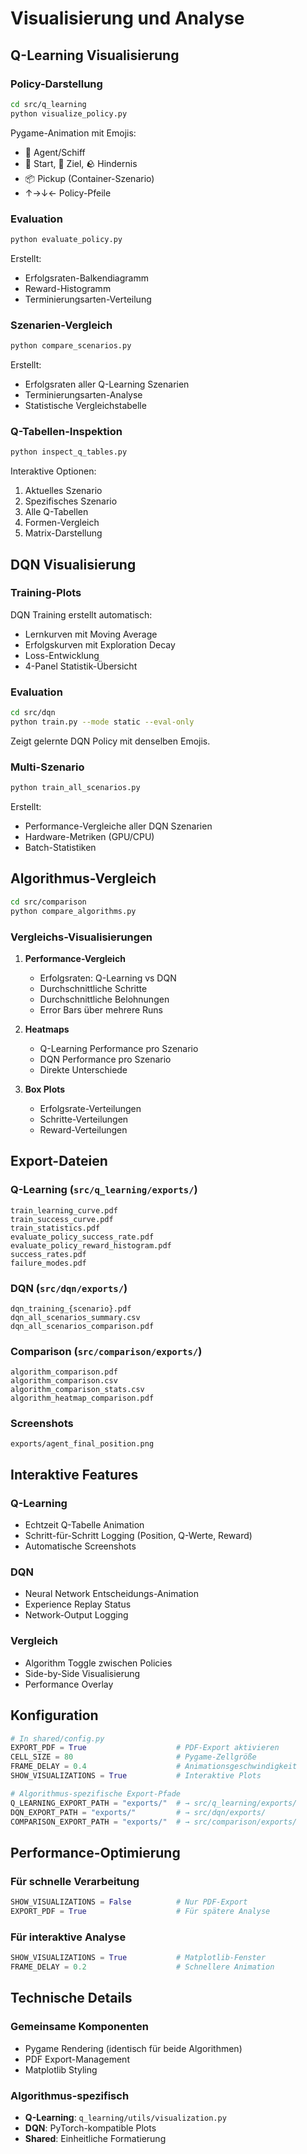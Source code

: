 # Visualisierung und Analyse

## Q-Learning Visualisierung

### Policy-Darstellung
```bash
cd src/q_learning
python visualize_policy.py
```

Pygame-Animation mit Emojis:
- 🚢 Agent/Schiff
- 🧭 Start, 🏁 Ziel, 🪨 Hindernis
- 📦 Pickup (Container-Szenario)
- ↑→↓← Policy-Pfeile

### Evaluation
```bash
python evaluate_policy.py
```

Erstellt:
- Erfolgsraten-Balkendiagramm
- Reward-Histogramm
- Terminierungsarten-Verteilung

### Szenarien-Vergleich
```bash
python compare_scenarios.py
```

Erstellt:
- Erfolgsraten aller Q-Learning Szenarien
- Terminierungsarten-Analyse
- Statistische Vergleichstabelle

### Q-Tabellen-Inspektion
```bash
python inspect_q_tables.py
```

Interaktive Optionen:
1. Aktuelles Szenario
2. Spezifisches Szenario
3. Alle Q-Tabellen
4. Formen-Vergleich
5. Matrix-Darstellung

## DQN Visualisierung

### Training-Plots
DQN Training erstellt automatisch:
- Lernkurven mit Moving Average
- Erfolgskurven mit Exploration Decay
- Loss-Entwicklung
- 4-Panel Statistik-Übersicht

### Evaluation
```bash
cd src/dqn
python train.py --mode static --eval-only
```

Zeigt gelernte DQN Policy mit denselben Emojis.

### Multi-Szenario
```bash
python train_all_scenarios.py
```

Erstellt:
- Performance-Vergleiche aller DQN Szenarien
- Hardware-Metriken (GPU/CPU)
- Batch-Statistiken

## Algorithmus-Vergleich

```bash
cd src/comparison
python compare_algorithms.py
```

### Vergleichs-Visualisierungen

1. **Performance-Vergleich**
   - Erfolgsraten: Q-Learning vs DQN
   - Durchschnittliche Schritte
   - Durchschnittliche Belohnungen
   - Error Bars über mehrere Runs

2. **Heatmaps**
   - Q-Learning Performance pro Szenario
   - DQN Performance pro Szenario
   - Direkte Unterschiede

3. **Box Plots**
   - Erfolgsrate-Verteilungen
   - Schritte-Verteilungen
   - Reward-Verteilungen

## Export-Dateien

### Q-Learning (`src/q_learning/exports/`)
```
train_learning_curve.pdf
train_success_curve.pdf
train_statistics.pdf
evaluate_policy_success_rate.pdf
evaluate_policy_reward_histogram.pdf
success_rates.pdf
failure_modes.pdf
```

### DQN (`src/dqn/exports/`)
```
dqn_training_{scenario}.pdf
dqn_all_scenarios_summary.csv
dqn_all_scenarios_comparison.pdf
```

### Comparison (`src/comparison/exports/`)
```
algorithm_comparison.pdf
algorithm_comparison.csv
algorithm_comparison_stats.csv
algorithm_heatmap_comparison.pdf
```

### Screenshots
```
exports/agent_final_position.png
```

## Interaktive Features

### Q-Learning
- Echtzeit Q-Tabelle Animation
- Schritt-für-Schritt Logging (Position, Q-Werte, Reward)
- Automatische Screenshots

### DQN
- Neural Network Entscheidungs-Animation
- Experience Replay Status
- Network-Output Logging

### Vergleich
- Algorithm Toggle zwischen Policies
- Side-by-Side Visualisierung
- Performance Overlay

## Konfiguration

```python
# In shared/config.py
EXPORT_PDF = True                    # PDF-Export aktivieren
CELL_SIZE = 80                       # Pygame-Zellgröße
FRAME_DELAY = 0.4                    # Animationsgeschwindigkeit
SHOW_VISUALIZATIONS = True           # Interaktive Plots

# Algorithmus-spezifische Export-Pfade
Q_LEARNING_EXPORT_PATH = "exports/"  # → src/q_learning/exports/
DQN_EXPORT_PATH = "exports/"         # → src/dqn/exports/
COMPARISON_EXPORT_PATH = "exports/"  # → src/comparison/exports/
```

## Performance-Optimierung

### Für schnelle Verarbeitung
```python
SHOW_VISUALIZATIONS = False          # Nur PDF-Export
EXPORT_PDF = True                    # Für spätere Analyse
```

### Für interaktive Analyse
```python
SHOW_VISUALIZATIONS = True           # Matplotlib-Fenster
FRAME_DELAY = 0.2                    # Schnellere Animation
```

## Technische Details

### Gemeinsame Komponenten
- Pygame Rendering (identisch für beide Algorithmen)
- PDF Export-Management
- Matplotlib Styling

### Algorithmus-spezifisch
- **Q-Learning**: `q_learning/utils/visualization.py`
- **DQN**: PyTorch-kompatible Plots
- **Shared**: Einheitliche Formatierung